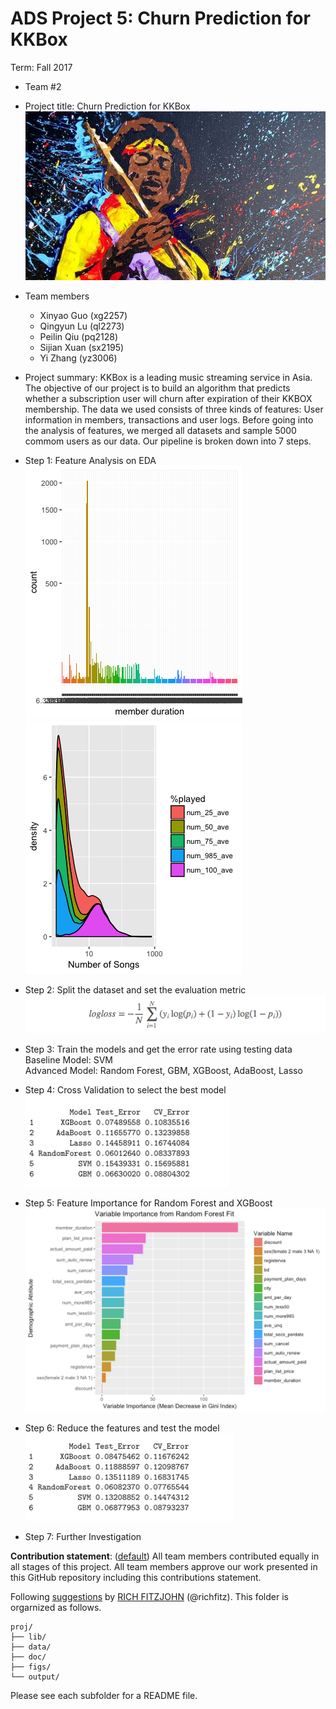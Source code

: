 # ADS Project 5: Churn Prediction for KKBox

Term: Fall 2017

+ Team #2
+ Project title: Churn Prediction for KKBox
  ![image](figs/WechatIMG171.jpeg)
+ Team members
	+ Xinyao Guo  (xg2257)
	+ Qingyun Lu  (ql2273)
	+ Peilin Qiu  (pq2128)
	+ Sijian Xuan (sx2195)
	+ Yi Zhang    (yz3006)
+ Project summary: 
KKBox is a leading music streaming service in Asia. The objective of our project is to build an algorithm that predicts whether a subscription user will churn after expiration of their KKBOX membership. The data we used consists of three kinds of features: User information in members, transactions and user logs. Before going into the analysis of features, we merged all datasets and sample 5000 commom users as our data. Our pipeline is broken down into 7 steps. <br />

+ Step 1: Feature Analysis on EDA <br />
![image](figs/Rplot4.png) 
![image](figs/Rplot7.png) <br />
+ Step 2: Split the dataset and set the evaluation metric <br />
![image](figs/logloss.png) <br />
+ Step 3: Train the models and get the error rate using testing data <br />
 Baseline Model: SVM <br />
 Advanced Model: Random Forest, GBM, XGBoost, AdaBoost, Lasso <br />
+ Step 4: Cross Validation to select the best model <br />
![image](figs/result1.png) <br />
+ Step 5: Feature Importance for Random Forest and XGBoost <br />
![image](figs/Rplot8.png)  <br />
+ Step 6: Reduce the features and test the model <br />
![image](figs/result2.png) <br />
+ Step 7: Further Investigation

**Contribution statement**: ([default](doc/a_note_on_contributions.md)) All team members contributed equally in all stages of this project. All team members approve our work presented in this GitHub repository including this contributions statement. 

Following [suggestions](http://nicercode.github.io/blog/2013-04-05-projects/) by [RICH FITZJOHN](http://nicercode.github.io/about/#Team) (@richfitz). This folder is orgarnized as follows.

```
proj/
├── lib/
├── data/
├── doc/
├── figs/
└── output/
```

Please see each subfolder for a README file.
